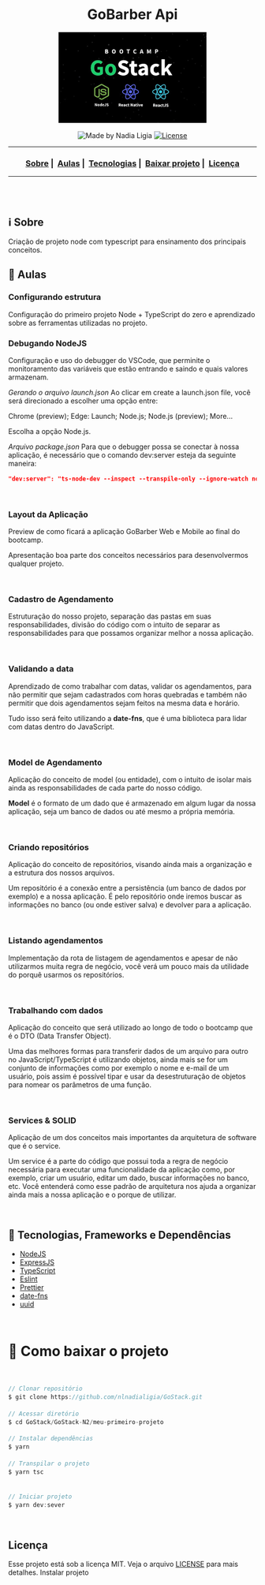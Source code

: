 <h1 align="center">GoBarber Api</h1>
<p align="center">
  <img src="../../assets/logo.jpg" width="300" heigth="300">
</p>


<p align="center">
  <img alt="Made by Nadia Ligia" src="https://img.shields.io/badge/made%20by-Nadia%20Ligia-informational">

  <a href="license.md">
  <img alt="License" src="https://img.shields.io/badge/License-MIT-informational">
  </a>
</p>

___

<h3 align="center">
  <a href="#information_source-sobre">Sobre</a>&nbsp;|&nbsp;
  <a href="#book-aulas">Aulas</a>&nbsp;|&nbsp;
  <a href="#rocket-tecnologias-frameworks-dependencias">Tecnologias</a>&nbsp;|&nbsp;
  <a href="#links">Baixar projeto</a>&nbsp;|&nbsp;
  <a href="#licença">Licença</a>
</h3>

___

<br>
<br>

## :information_source: Sobre

Criação de projeto node com typescript para ensinamento dos principais conceitos.

## :book: Aulas

### Configurando estrutura

Configuração do primeiro projeto Node + TypeScript do zero e aprendizado sobre as ferramentas utilizadas no projeto.
<br>

### Debugando NodeJS

Configuração e uso do debugger do VSCode, que perminite o monitoramento das variáveis que estão entrando e saindo e quais valores armazenam.

*Gerando o arquivo launch.json*
Ao clicar em create a launch.json file, você será direcionado a escolher uma opção entre:

Chrome (preview); Edge: Launch; Node.js; Node.js (preview); More...

Escolha a opção Node.js.

*Arquivo package.json*
Para que o debugger possa se conectar à nossa aplicação, é necessário que o comando dev:server esteja da seguinte maneira:

```json
"dev:server": "ts-node-dev --inspect --transpile-only --ignore-watch node_modules src/server.ts"
```
<br>

### Layout da Aplicação

Preview de como ficará a aplicação GoBarber Web e Mobile ao final do bootcamp.

Apresentação boa parte dos conceitos necessários para desenvolvermos qualquer projeto.

<br>

### Cadastro de Agendamento

 Estruturação do nosso projeto, separação das pastas em suas responsabilidades, divisão do código com o intuito de separar as responsabilidades para que possamos organizar melhor a nossa aplicação.

 <br>

 ### Validando a data

Aprendizado de como trabalhar com datas, validar os agendamentos, para não permitir que sejam cadastrados com horas quebradas e também não permitir que dois agendamentos sejam feitos na mesma data e horário.

Tudo isso será feito utilizando a **date-fns**, que é uma biblioteca para lidar com datas dentro do JavaScript.

<br>

### Model de Agendamento

Aplicação do conceito de model (ou entidade), com o intuito de isolar mais ainda as responsabilidades de cada parte do nosso código.

**Model** é o formato de um dado que é armazenado em algum lugar da nossa aplicação, seja um banco de dados ou até mesmo a própria memória.

<br>

### Criando repositórios

Aplicação do conceito de repositórios, visando ainda mais a organização e a estrutura dos nossos arquivos.

Um repositório é a conexão entre a persistência (um banco de dados por exemplo) e a nossa aplicação. É pelo repositório onde iremos buscar as informações no banco (ou onde estiver salva) e devolver para a aplicação.

<br>

### Listando agendamentos

 Implementação da rota de listagem de agendamentos e apesar de não utilizarmos muita regra de negócio, você verá um pouco mais da utilidade do porquê usarmos os repositórios.

 <br>

 ### Trabalhando com dados

Aplicação do conceito que será utilizado ao longo de todo o bootcamp que é o DTO (Data Transfer Object).

Uma das melhores formas para transferir dados de um arquivo para outro no JavaScript/TypeScript é utilizando objetos, ainda mais se for um conjunto de informações como por exemplo o nome e e-mail de um usuário, pois assim é possível tipar e usar da desestruturação de objetos para nomear os parâmetros de uma função.

<br>

### Services & SOLID

Aplicação de um dos conceitos mais importantes da arquitetura de software que é o service.

Um service é a parte do código que possui toda a regra de negócio necessária para executar uma funcionalidade da aplicação como, por exemplo, criar um usuário, editar um dado, buscar informações no banco, etc. Você entenderá como esse padrão de arquitetura nos ajuda a organizar ainda mais a nossa aplicação e o porque de utilizar.

<br>

## :rocket: Tecnologias, Frameworks e Dependências

- [NodeJS](https://nodejs.org/en/)
- [ExpressJS](https://expressjs.com/pt-br/)
- [TypeScript](https://www.typescriptlang.org/)
- [Eslint](https://eslint.org/)
- [Prettier](https://prettier.io/)
- [date-fns](https://date-fns.org/)
- [uuid](https://www.npmjs.com/package/uuid)

<br>

# :link: Como baixar o projeto

<br>

```js
// Clonar repositório
$ git clone https://github.com/nlnadialigia/GoStack.git

// Acessar diretório
$ cd GoStack/GoStack-N2/meu-primeiro-projeto

// Instalar dependências
$ yarn

// Transpilar o projeto
$ yarn tsc


// Iniciar projeto
$ yarn dev:sever
```

<br>

## Licença

Esse projeto está sob a licença MIT. Veja o arquivo [LICENSE](../../LICENSE) para mais detalhes.
Instalar projeto
